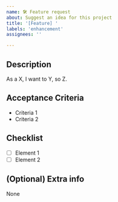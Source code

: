 ```yaml
---
name: 🛠️ Feature request
about: Suggest an idea for this project
title: '[Feature] '
labels: 'enhancement'
assignees: ''

---
```


## Description

As a X, I want to Y, so Z.

## Acceptance Criteria

* Criteria 1
* Criteria 2

## Checklist

* [ ]  Element 1
* [ ]  Element 2

## (Optional) Extra info

None
